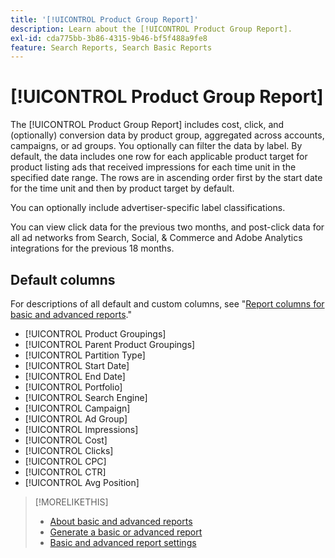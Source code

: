 ```yaml
---
title: '[!UICONTROL Product Group Report]'
description: Learn about the [!UICONTROL Product Group Report].
exl-id: cda775bb-3b86-4315-9b46-bf5f488a9fe8
feature: Search Reports, Search Basic Reports
---
```

# [!UICONTROL Product Group Report]

The [!UICONTROL Product Group Report] includes cost, click, and (optionally) conversion data by product group, aggregated across accounts, campaigns, or ad groups. You optionally can filter the data by label. By default, the data includes one row for each applicable product target for product listing ads that received impressions for each time unit in the specified date range. The rows are in ascending order first by the start date for the time unit and then by product target by default.

You can optionally include advertiser-specific label classifications.

You can view click data for the previous two months, and post-click data for all ad networks from Search, Social, & Commerce and Adobe Analytics integrations for the previous 18 months.

## Default columns

For descriptions of all default and custom columns, see "[Report columns for basic and advanced reports](basic-advanced-report-columns.md)."

* [!UICONTROL Product Groupings]
* [!UICONTROL Parent Product Groupings]
* [!UICONTROL Partition Type]
* [!UICONTROL Start Date]
* [!UICONTROL End Date]
* [!UICONTROL Portfolio]
* [!UICONTROL Search Engine]
* [!UICONTROL Campaign]
* [!UICONTROL Ad Group]
* [!UICONTROL Impressions]
* [!UICONTROL Cost]
* [!UICONTROL Clicks]
* [!UICONTROL CPC]
* [!UICONTROL CTR]
* [!UICONTROL Avg Position]

>[!MORELIKETHIS]
>
>* [About basic and advanced reports](basic-advanced-report-about.md)
>* [Generate a basic or advanced report](basic-advanced-report-generate.md)
>* [Basic and advanced report settings](basic-advanced-report-settings.md)
